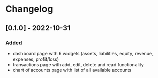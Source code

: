 # Changelog

## [0.1.0] - 2022-10-31

### Added

- dashboard page with 6 widgets (assets, liabilities, equity, revenue, expenses, profit/loss)
- transactions page with add, edit, delete and read functionality
- chart of accounts page with list of all available accounts
